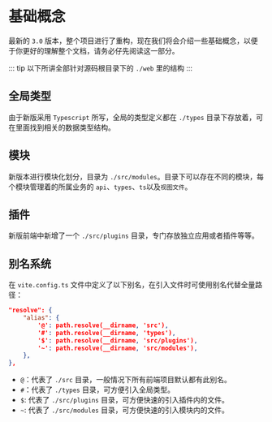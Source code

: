 # 基础概念

最新的 `3.0` 版本，整个项目进行了重构，现在我们将会介绍一些基础概念，以便于你更好的理解整个文档，请务必仔先阅读这一部分。

::: tip
以下所讲全部针对源码根目录下的 `./web` 里的结构
:::

## 全局类型

由于新版采用 `Typescript` 所写，全局的类型定义都在 `./types` 目录下存放着，可在里面找到相关的数据类型结构。

## 模块

新版本进行模块化划分，目录为 `./src/modules`。目录下可以存在不同的模块，每个模块管理着的所属业务的 `api`、`types`、`ts`以及`视图文件`。

## 插件

新版前端中新增了一个 `./src/plugins` 目录，专门存放独立应用或者插件等等。

## 别名系统
在 `vite.config.ts` 文件中定义了以下别名，在引入文件时可使用别名代替全量路径：

```json vite.config.ts
"resolve": {
    "alias": {
        '@': path.resolve(__dirname, 'src'),
        '#': path.resolve(__dirname, 'types'),
        '$': path.resolve(__dirname, 'src/plugins'),
        '~': path.resolve(__dirname, 'src/modules'),
    },
},
```

- `@`：代表了 `./src` 目录，一般情况下所有前端项目默认都有此别名。
- `#`：代表了 `./types` 目录，可方便引入全局类型。
- `$`: 代表了 `./src/plugins` 目录，可方便快速的引入插件内的文件。
- `~`: 代表了 `./src/modules` 目录，可方便快速的引入模块内的文件。